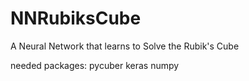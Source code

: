 # NNRubiksCube
A Neural Network that learns to Solve the Rubik's Cube

needed packages:
  pycuber
  keras
  numpy
  
  

